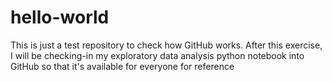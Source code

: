 # hello-world
This is just a test repository to check how GitHub works.
After this exercise, I will be checking-in my exploratory data analysis python notebook into GitHub so that it's available for everyone for reference
